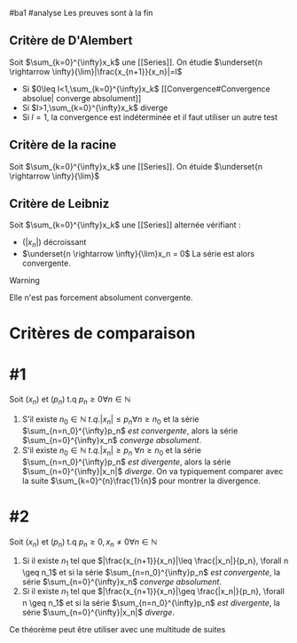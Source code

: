#ba1 #analyse 
Les preuves sont à la fin
## Critère de D'Alembert
Soit $\sum_{k=0}^{\infty}x_k$ une [[Series]]. On étudie $\underset{n \rightarrow \infty}{\lim}|\frac{x_{n+1}}{x_n}|=l$
- Si $0\leq l<1,\sum_{k=0}^{\infty}x_k$ [[Convergence#Convergence absolue| converge absolument]] 
- Si $l>1,\sum_{k=0}^{\infty}x_k$ diverge
- Si $l=1$, la convergence est indéterminée et il faut utiliser un autre test
## Critère de la racine
Soit $\sum_{k=0}^{\infty}x_k$ une [[Series]]. On étuide $\underset{n \rightarrow \infty}{\lim}$
## Critère de Leibniz
Soit $\sum_{k=0}^{\infty}x_k$ une [[Series]] alternée vérifiant :
- $(|x_n|)$  décroissant
- $\underset{n \rightarrow \infty}{\lim}x_n = 0$
La série est alors convergente.
>[!WARNING]
>Elle n'est pas forcement absolument convergente.
# Critères de comparaison
# #1
Soit $(x_n)$ et $(p_n)$ t.q $p_n\geq 0 \forall n \in \mathbb{N}$
1) S'il existe $n_0\in\mathbb{N}\ t.q. |x_n|\leq p_n\forall n\geq n_0$ et la série $\sum_{n=n_0}^{\infty}p_n$ _est convergente_, alors la série $\sum_{n=0}^{\infty}x_n$ _converge absolument_.
2) S'il existe $n_0\in\mathbb{N}\ t.q. |x_n|\geq p_n\ \forall n\geq n_0$ et la série $\sum_{n=n_0}^{\infty}p_n$ _est divergente_, alors la série $\sum_{n=0}^{\infty}|x_n|$ _diverge_.
On va typiquement comparer avec la suite $\sum_{k=0}^{n}\frac{1}{n}$ pour montrer la divergence.
# #2
Soit $(x_n)$ et $(p_n)$ t.q $p_n\geq 0, x_n \neq 0 \forall n \in \mathbb{N}$
1) Si il existe $n_1$ tel que $|\frac{x_{n+1}}{x_n}|\leq \frac{|x_n|}{p_n}, \forall n \geq n_1$ et si la série $\sum_{n=n_0}^{\infty}p_n$ _est convergente_, la série $\sum_{n=0}^{\infty}x_n$ _converge absolument_.
2) Si il existe $n_1$ tel que $|\frac{x_{n+1}}{x_n}|\geq \frac{|x_n|}{p_n}, \forall n \geq n_1$ et si la série $\sum_{n=n_0}^{\infty}p_n$ _est divergente_, la série $\sum_{n=0}^{\infty}|x_n|$ _diverge_.

Ce théorème peut être utiliser avec une multitude de suites


